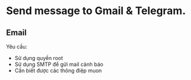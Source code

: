 # Send message to Gmail & Telegram.

## Email
Yêu cầu:
* Sử dụng quyền root
* Sử dụng SMTP để gửi mail cảnh báo
* Cần biết được các thông điệp muon